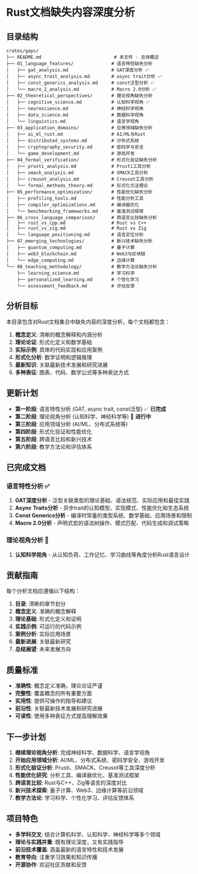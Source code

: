 # Rust文档缺失内容深度分析

## 目录结构

```text
crates/gaps/
├── README.md                           # 本文件 - 总体概述
├── 01_language_features/              # 语言特性缺失分析
│   ├── gat_analysis.md                # GAT深度分析 ✅
│   ├── async_trait_analysis.md        # async trait分析 ✅
│   ├── const_generics_analysis.md     # const泛型分析 ✅
│   └── macro_2_analysis.md            # Macro 2.0分析 ✅
├── 02_theoretical_perspectives/       # 理论视角缺失分析
│   ├── cognitive_science.md           # 认知科学视角 ✅
│   ├── neuroscience.md                # 神经科学视角
│   ├── data_science.md                # 数据科学视角
│   └── linguistics.md                 # 语言学视角
├── 03_application_domains/            # 应用领域缺失分析
│   ├── ai_ml_rust.md                  # AI/ML与Rust
│   ├── distributed_systems.md         # 分布式系统
│   ├── cryptography_security.md       # 密码学与安全
│   └── game_development.md            # 游戏开发
├── 04_formal_verification/            # 形式化验证缺失分析
│   ├── prusti_analysis.md             # Prusti工具分析
│   ├── smack_analysis.md              # SMACK工具分析
│   ├── creusot_analysis.md            # Creusot工具分析
│   └── formal_methods_theory.md       # 形式化方法理论
├── 05_performance_optimization/       # 性能优化缺失分析
│   ├── profiling_tools.md             # 性能分析工具
│   ├── compiler_optimizations.md      # 编译器优化
│   └── benchmarking_frameworks.md     # 基准测试框架
├── 06_cross_language_comparison/      # 跨语言比较缺失分析
│   ├── rust_vs_cpp.md                 # Rust vs C++
│   ├── rust_vs_zig.md                 # Rust vs Zig
│   └── language_positioning.md        # 语言定位分析
├── 07_emerging_technologies/          # 新兴技术缺失分析
│   ├── quantum_computing.md           # 量子计算
│   ├── web3_blockchain.md             # Web3与区块链
│   └── edge_computing.md              # 边缘计算
└── 08_teaching_methodology/           # 教学方法论缺失分析
    ├── learning_science.md            # 学习科学
    ├── personalized_learning.md       # 个性化学习
    └── assessment_feedback.md         # 评估反馈
```

## 分析目标

本目录包含对Rust文档集合中缺失内容的深度分析，每个文档都包含：

1. **概念定义**: 清晰的概念解释和内涵分析
2. **理论论证**: 形式化定义和数学基础
3. **实际示例**: 具体的代码实现和应用案例
4. **形式化分析**: 数学证明和逻辑推理
5. **最新知识**: 关联最新技术发展和研究进展
6. **多种表征**: 图表、代码、数学公式等多种表达方式

## 更新计划

- **第一阶段**: 语言特性分析 (GAT, async trait, const泛型) ✅ **已完成**
- **第二阶段**: 理论视角分析 (认知科学、神经科学等) 🔄 **进行中**
- **第三阶段**: 应用领域分析 (AI/ML、分布式系统等)
- **第四阶段**: 形式化验证和性能优化
- **第五阶段**: 跨语言比较和新兴技术
- **第六阶段**: 教学方法论和评估体系

## 已完成文档

### 语言特性分析 ✅

1. **GAT深度分析** - 泛型关联类型的理论基础、语法规范、实际应用和最佳实践
2. **Async Traits分析** - 异步trait的认知模型、实现模式、性能优化和生态系统
3. **Const Generics分析** - 编译时常量的类型系统、数学基础、应用场景和限制
4. **Macro 2.0分析** - 声明式宏的语法树操作、模式匹配、代码生成和调试策略

### 理论视角分析 🔄

1. **认知科学视角** - 从认知负荷、工作记忆、学习曲线等角度分析Rust语言设计

## 贡献指南

每个分析文档应遵循以下结构：

1. **目录**: 清晰的章节划分
2. **概念定义**: 准确的概念解释
3. **理论基础**: 形式化定义和证明
4. **实践示例**: 可运行的代码示例
5. **案例分析**: 实际应用场景
6. **最新进展**: 关联最新研究
7. **总结展望**: 未来发展方向

## 质量标准

- **准确性**: 概念定义准确，理论论证严谨
- **完整性**: 覆盖概念的所有重要方面
- **实用性**: 提供可操作的指导和建议
- **前沿性**: 关联最新技术发展和研究进展
- **可读性**: 使用多种表征方式提高理解效果

## 下一步计划

1. **继续理论视角分析**: 完成神经科学、数据科学、语言学视角
2. **开始应用领域分析**: AI/ML、分布式系统、密码学安全、游戏开发
3. **形式化验证分析**: Prusti、SMACK、Creusot等工具深度分析
4. **性能优化研究**: 分析工具、编译器优化、基准测试框架
5. **跨语言比较**: Rust与C++、Zig等语言的深度对比
6. **新兴技术探索**: 量子计算、Web3、边缘计算等前沿领域
7. **教学方法论**: 学习科学、个性化学习、评估反馈体系

## 项目特色

- **多学科交叉**: 结合计算机科学、认知科学、神经科学等多个领域
- **理论与实践并重**: 既有理论深度，又有实践指导
- **前沿技术覆盖**: 涵盖最新的语言特性和技术发展
- **教育导向**: 注重学习效果和知识传播
- **开源协作**: 欢迎社区贡献和反馈
